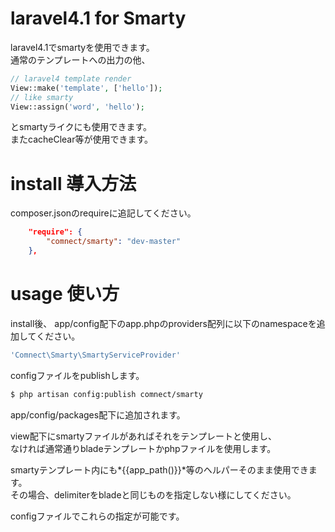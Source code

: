 laravel4.1 for Smarty
========
laravel4.1でsmartyを使用できます。  
通常のテンプレートへの出力の他、  
```php
// laravel4 template render
View::make('template', ['hello']);
// like smarty
View::assign('word', 'hello');  
```
とsmartyライクにも使用できます。  
またcacheClear等が使用できます。  

install 導入方法
==================
composer.jsonのrequireに追記してください。
```json
	"require": {
		"comnect/smarty": "dev-master"
	},
```


usage 使い方
==================

install後、
app/config配下のapp.phpのproviders配列に以下のnamespaceを追加してください。  
```php
'Comnect\Smarty\SmartyServiceProvider'
```

configファイルをpublishします。
```bash
$ php artisan config:publish comnect/smarty
```
app/config/packages配下に追加されます。  


view配下にsmartyファイルがあればそれをテンプレートと使用し、  
なければ通常通りbladeテンプレートかphpファイルを使用します。  

smartyテンプレート内にも*{{app_path()}}*等のヘルパーそのまま使用できます。  
その場合、delimiterをbladeと同じものを指定しない様にしてください。  

configファイルでこれらの指定が可能です。  
